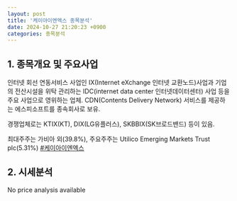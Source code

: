 ```yaml
---
layout: post
title: '케이아이엔엑스 종목분석'
date: 2024-10-27 21:20:23 +0900
categories: 종목분석
---
```


## 1. 종목개요 및 주요사업

인터넷 회선 연동서비스 사업인 IX(Internet eXchange 인터넷 교환노드)사업과 기업의 전산시설을 위탁 관리하는 IDC(internet data center 인터넷데이터센터) 사업 등을 주요 사업으로 영위하는 업체. CDN(Contents Delivery Network) 서비스를 제공하는 에스피소프트를 종속회사로 보유.

경쟁업체로는 KTIX(KT), DIX(LG유플러스), SKBBIX(SK브로드밴드) 등이 있음.

최대주주는 가비아 외(39.8%), 주요주주는 Utilico Emerging Markets Trust plc(5.31%)
[#케이아이엔엑스](#)

## 2. 시세분석

No price analysis available
